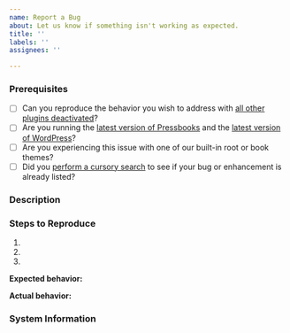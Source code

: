 ```yaml
---
name: Report a Bug
about: Let us know if something isn't working as expected.
title: ''
labels: ''
assignees: ''

---
```


### Prerequisites

<!-- Check the boxes below by changing them from `[ ]` to `[x]`. -->

* [ ] Can you reproduce the behavior you wish to address with [all other plugins deactivated](http://codex.wordpress.org/Multisite_Network_Administration#Plugins)?
* [ ] Are you running the [latest version of Pressbooks](http://github.com/pressbooks/pressbooks/releases/latest/) and the [latest version of WordPress](http://codex.wordpress.org/Upgrading_WordPress)?
* [ ] Are you experiencing this issue with one of our built-in root or book themes?
* [ ] Did you [perform a cursory search](https://github.com/issues?q=+is%3Aissue+repo%3Apressbooks%2Fpressbooks) to see if your bug or enhancement is already listed?

### Description

<!-- Description of the bug or feature -->

### Steps to Reproduce

1. <!-- First Step -->
2. <!-- Second Step -->
3. <!-- and so on... -->

**Expected behavior:** <!-- What you expected to happen -->

**Actual behavior:** <!-- What actually happened -->

### System Information

<!-- Replace this section with the contents of the Diagnostics page, available at `https://<yourdomain.tld>/<yourbook>/wp-admin/options.php?page=pressbooks_diagnostics` or via the Diagnostics link in the admin footer. -->
